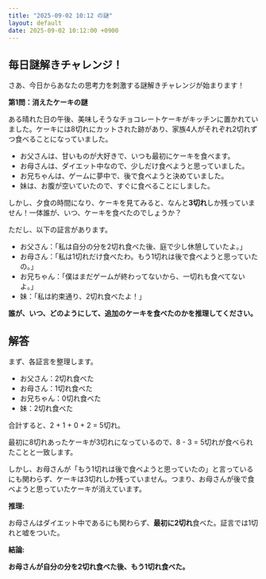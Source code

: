 ```yaml
---
title: "2025-09-02 10:12 の謎"
layout: default
date: 2025-09-02 10:12:00 +0900
---
```

## 毎日謎解きチャレンジ！

さあ、今日からあなたの思考力を刺激する謎解きチャレンジが始まります！

**第1問：消えたケーキの謎**

ある晴れた日の午後、美味しそうなチョコレートケーキがキッチンに置かれていました。ケーキには8切れにカットされた跡があり、家族4人がそれぞれ2切れずつ食べることになっていました。

*   お父さんは、甘いものが大好きで、いつも最初にケーキを食べます。
*   お母さんは、ダイエット中なので、少しだけ食べようと思っていました。
*   お兄ちゃんは、ゲームに夢中で、後で食べようと決めていました。
*   妹は、お腹が空いていたので、すぐに食べることにしました。

しかし、夕食の時間になり、ケーキを見てみると、なんと**3切れ**しか残っていません！一体誰が、いつ、ケーキを食べたのでしょうか？

ただし、以下の証言があります。

*   お父さん：「私は自分の分を2切れ食べた後、庭で少し休憩していたよ。」
*   お母さん：「私は1切れだけ食べたわ。もう1切れは後で食べようと思っていたの。」
*   お兄ちゃん：「僕はまだゲームが終わってないから、一切れも食べてないよ。」
*   妹：「私は約束通り、2切れ食べたよ！」

**誰が、いつ、どのようにして、追加のケーキを食べたのかを推理してください。**

## 解答

まず、各証言を整理します。

*   お父さん：2切れ食べた
*   お母さん：1切れ食べた
*   お兄ちゃん：0切れ食べた
*   妹：2切れ食べた

合計すると、2 + 1 + 0 + 2 = 5切れ。

最初に8切れあったケーキが3切れになっているので、8 - 3 = 5切れが食べられたことと一致します。

しかし、お母さんが「もう1切れは後で食べようと思っていたの」と言っているにも関わらず、ケーキは3切れしか残っていません。つまり、お母さんが後で食べようと思っていたケーキが消えています。

**推理:**

お母さんはダイエット中であるにも関わらず、**最初に2切れ**食べた。証言では1切れと嘘をついた。

**結論:**

**お母さんが自分の分を2切れ食べた後、もう1切れ食べた。**
